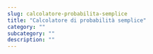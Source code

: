 ```yaml
---
slug: calcolatore-probabilita-semplice
title: "Calcolatore di probabilità semplice"
category: ""
subcategory: ""
description: ""
---
```


